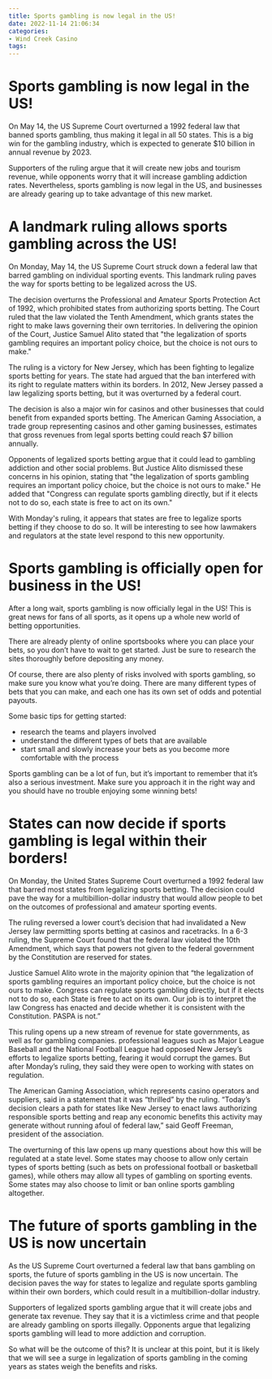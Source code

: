 ```yaml
---
title: Sports gambling is now legal in the US!
date: 2022-11-14 21:06:34
categories:
- Wind Creek Casino
tags:
---
```



#  Sports gambling is now legal in the US!

On May 14, the US Supreme Court overturned a 1992 federal law that banned sports gambling, thus making it legal in all 50 states. This is a big win for the gambling industry, which is expected to generate $10 billion in annual revenue by 2023.

Supporters of the ruling argue that it will create new jobs and tourism revenue, while opponents worry that it will increase gambling addiction rates. Nevertheless, sports gambling is now legal in the US, and businesses are already gearing up to take advantage of this new market.

#  A landmark ruling allows sports gambling across the US!

On Monday, May 14, the US Supreme Court struck down a federal law that barred gambling on individual sporting events. This landmark ruling paves the way for sports betting to be legalized across the US.

The decision overturns the Professional and Amateur Sports Protection Act of 1992, which prohibited states from authorizing sports betting. The Court ruled that the law violated the Tenth Amendment, which grants states the right to make laws governing their own territories. In delivering the opinion of the Court, Justice Samuel Alito stated that "the legalization of sports gambling requires an important policy choice, but the choice is not ours to make."

The ruling is a victory for New Jersey, which has been fighting to legalize sports betting for years. The state had argued that the ban interfered with its right to regulate matters within its borders. In 2012, New Jersey passed a law legalizing sports betting, but it was overturned by a federal court.

The decision is also a major win for casinos and other businesses that could benefit from expanded sports betting. The American Gaming Association, a trade group representing casinos and other gaming businesses, estimates that gross revenues from legal sports betting could reach $7 billion annually.

Opponents of legalized sports betting argue that it could lead to gambling addiction and other social problems. But Justice Alito dismissed these concerns in his opinion, stating that "the legalization of sports gambling requires an important policy choice, but the choice is not ours to make." He added that "Congress can regulate sports gambling directly, but if it elects not to do so, each state is free to act on its own."

With Monday's ruling, it appears that states are free to legalize sports betting if they choose to do so. It will be interesting to see how lawmakers and regulators at the state level respond to this new opportunity.

#  Sports gambling is officially open for business in the US!

After a long wait, sports gambling is now officially legal in the US! This is great news for fans of all sports, as it opens up a whole new world of betting opportunities.

There are already plenty of online sportsbooks where you can place your bets, so you don’t have to wait to get started. Just be sure to research the sites thoroughly before depositing any money.

Of course, there are also plenty of risks involved with sports gambling, so make sure you know what you’re doing. There are many different types of bets that you can make, and each one has its own set of odds and potential payouts.

Some basic tips for getting started:

- research the teams and players involved
- understand the different types of bets that are available
- start small and slowly increase your bets as you become more comfortable with the process

Sports gambling can be a lot of fun, but it’s important to remember that it’s also a serious investment. Make sure you approach it in the right way and you should have no trouble enjoying some winning bets!

#  States can now decide if sports gambling is legal within their borders!

On Monday, the United States Supreme Court overturned a 1992 federal law that barred most states from legalizing sports betting. The decision could pave the way for a multibillion-dollar industry that would allow people to bet on the outcomes of professional and amateur sporting events.

The ruling reversed a lower court’s decision that had invalidated a New Jersey law permitting sports betting at casinos and racetracks. In a 6-3 ruling, the Supreme Court found that the federal law violated the 10th Amendment, which says that powers not given to the federal government by the Constitution are reserved for states.

Justice Samuel Alito wrote in the majority opinion that “the legalization of sports gambling requires an important policy choice, but the choice is not ours to make. Congress can regulate sports gambling directly, but if it elects not to do so, each State is free to act on its own. Our job is to interpret the law Congress has enacted and decide whether it is consistent with the Constitution. PASPA is not.”

This ruling opens up a new stream of revenue for state governments, as well as for gambling companies. professional leagues such as Major League Baseball and the National Football League had opposed New Jersey’s efforts to legalize sports betting, fearing it would corrupt the games. But after Monday’s ruling, they said they were open to working with states on regulation.

The American Gaming Association, which represents casino operators and suppliers, said in a statement that it was “thrilled” by the ruling. “Today’s decision clears a path for states like New Jersey to enact laws authorizing responsible sports betting and reap any economic benefits this activity may generate without running afoul of federal law,” said Geoff Freeman, president of the association.

The overturning of this law opens up many questions about how this will be regulated at a state level. Some states may choose to allow only certain types of sports betting (such as bets on professional football or basketball games), while others may allow all types of gambling on sporting events. Some states may also choose to limit or ban online sports gambling altogether.

#  The future of sports gambling in the US is now uncertain

As the US Supreme Court overturned a federal law that bans gambling on sports, the future of sports gambling in the US is now uncertain. The decision paves the way for states to legalize and regulate sports gambling within their own borders, which could result in a multibillion-dollar industry.

Supporters of legalized sports gambling argue that it will create jobs and generate tax revenue. They say that it is a victimless crime and that people are already gambling on sports illegally. Opponents argue that legalizing sports gambling will lead to more addiction and corruption.

So what will be the outcome of this? It is unclear at this point, but it is likely that we will see a surge in legalization of sports gambling in the coming years as states weigh the benefits and risks.